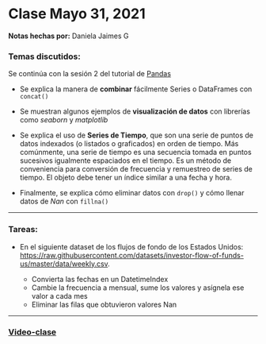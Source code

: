# Clase Mayo 31, 2021
**Notas hechas por:** Daniela Jaimes G


### Temas discutidos:

Se continúa con la sesión 2 del tutorial de [Pandas](https://github.com/JuanOlmos/2021_Pandas_tutorial)

* Se explica la manera de **combinar** fácilmente Series o DataFrames con ` concat() `

* Se muestran algunos ejemplos de **visualización de datos** con librerías como *seaborn* y *matplotlib*

* Se explica el uso de **Series de Tiempo**, que son  una serie de puntos de datos indexados (o listados o graficados) en orden de tiempo. Más comúnmente, una serie de tiempo es una secuencia tomada en puntos sucesivos igualmente espaciados en el tiempo. Es un método de conveniencia para conversión de frecuencia y remuestreo de series de tiempo. El objeto debe tener un índice similar a una fecha y hora.

* Finalmente, se explica cómo eliminar datos con ` drop() ` y cómo llenar datos de *Nan* con ` fillna() `

*** 
### Tareas:
* En el siguiente dataset de los flujos de fondo de los Estados Unidos: https://raw.githubusercontent.com/datasets/investor-flow-of-funds-us/master/data/weekly.csv.

  -  Convierta las fechas en un DatetimeIndex
  -  Cambie la frecuencia a mensual, sume los valores y asígnela ese valor a cada mes
  -  Eliminar las filas que obtuvieron valores Nan


***
### [Video-clase](https://drive.google.com/drive/u/0/folders/1HoKxOfhyBl85Bln2rMBfrCwbQBhQCktg)
